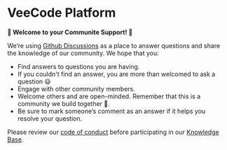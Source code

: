 # VeeCode Platform

**👋 Welcome to your Communite Support! 👋**

We’re using [Github Discussions](https://github.com/vfipaas/safira-support/discussions) as a place to answer questions and share the knowledge of our community. We hope that you:

- Find answers to questions you are having.
- If you couldn't find an answer, you are more than welcomed to ask a question 😃
- Engage with other community members.
- Welcome others and are open-minded. Remember that this is a community we build together 💪.
- Be sure to mark someone’s comment as an answer if it helps you resolve your question.

Please review our [code of conduct](CODE_OF_CONDUCT.md) before participating in our [Knowledge Base](https://github.com/vfipaas/safira-support/discussions).